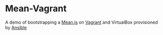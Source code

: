 Mean-Vagrant
===

A demo of bootstrapping a [Mean.js](http://meanjs.org) on [Vagrant](http://vagrantup.com) and VirtualBox provisioned by [Ansible](http://docs.ansible.com/)